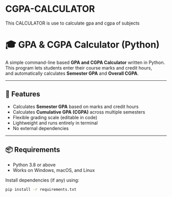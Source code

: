 # CGPA-CALCULATOR
This CALCULATOR is use to calculate gpa and cgpa of subjects 
# 🎓 GPA & CGPA Calculator (Python)

A simple command-line based **GPA and CGPA Calculator** written in Python.  
This program lets students enter their course marks and credit hours,  
and automatically calculates **Semester GPA** and **Overall CGPA**.

---

## 🧮 Features

- Calculates **Semester GPA** based on marks and credit hours  
- Calculates **Cumulative GPA (CGPA)** across multiple semesters  
- Flexible grading scale (editable in code)  
- Lightweight and runs entirely in terminal  
- No external dependencies  

---

## 📦 Requirements

- Python 3.8 or above  
- Works on Windows, macOS, and Linux  

Install dependencies (if any) using:

```bash
pip install -r requirements.txt
